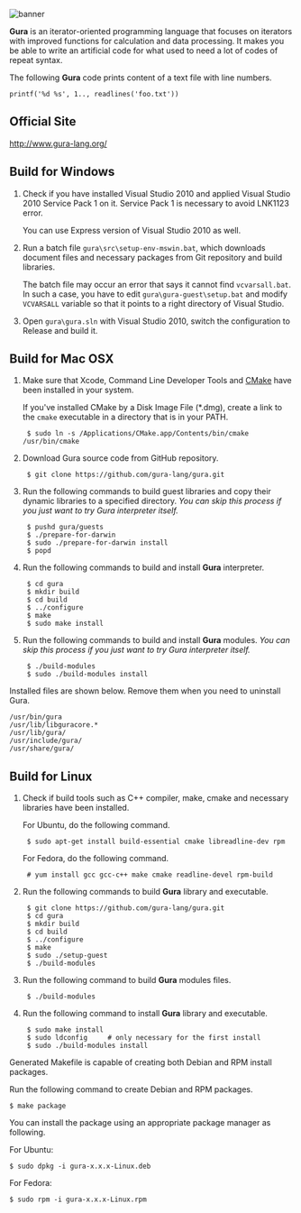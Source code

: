 ![banner](http://www.gura-lang.org/images/banner.png)

**Gura** is an iterator-oriented programming language that focuses on
iterators with improved functions for calculation and data processing.
It makes you be able to write an artificial code for what used to need a lot
of codes of repeat syntax.

The following **Gura** code prints content of a text file with line numbers.

    printf('%d %s', 1.., readlines('foo.txt'))

Official Site
-------------
http://www.gura-lang.org/


Build for Windows
-----------------
1. Check if you have installed Visual Studio 2010 and applied Visual Studio 2010 Service Pack 1 on it.
   Service Pack 1 is necessary to avoid LNK1123 error.
   
   You can use Express version of Visual Studio 2010 as well.

2. Run a batch file `gura\src\setup-env-mswin.bat`, which downloads document
   files and necessary packages from Git repository and build libraries.

   The batch file may occur an error that says it cannot find `vcvarsall.bat`.
   In such a case, you have to edit `gura\gura-guest\setup.bat`
   and modify `VCVARSALL` variable so that it points to a right directory of
   Visual Studio.

3. Open `gura\gura.sln` with Visual Studio 2010, switch the configuration to
   Release and build it.


Build for Mac OSX
-----------------
1. Make sure that Xcode, Command Line Developer Tools
   and [CMake](http://www.cmake.org/download/) have been installed in your system.

   If you've installed CMake by a Disk Image File (*.dmg),
   create a link to the `cmake` executable in a directory that is in your PATH.

        $ sudo ln -s /Applications/CMake.app/Contents/bin/cmake /usr/bin/cmake

2. Download Gura source code from GitHub repository.

        $ git clone https://github.com/gura-lang/gura.git

3. Run the following commands to build guest libraries and copy their dynamic libraries
   to a specified directory.
   *You can skip this process if you just want to try Gura interpreter itself.*

        $ pushd gura/guests
        $ ./prepare-for-darwin
		$ sudo ./prepare-for-darwin install
        $ popd

4. Run the following commands to build and install **Gura** interpreter.

		$ cd gura
        $ mkdir build
        $ cd build
        $ ../configure
        $ make
        $ sudo make install

5. Run the following commands to build and install **Gura** modules.
   *You can skip this process if you just want to try Gura interpreter itself.*

        $ ./build-modules
        $ sudo ./build-modules install

Installed files are shown below. Remove them when you need to uninstall Gura.

    /usr/bin/gura
    /usr/lib/libguracore.*
    /usr/lib/gura/
    /usr/include/gura/
    /usr/share/gura/


Build for Linux
---------------
1. Check if build tools such as C++ compiler, make, cmake and necessary
   libraries have been installed.

   For Ubuntu, do the following command.

        $ sudo apt-get install build-essential cmake libreadline-dev rpm

   For Fedora, do the following command.

        # yum install gcc gcc-c++ make cmake readline-devel rpm-build

2. Run the following commands to build **Gura** library and executable.

        $ git clone https://github.com/gura-lang/gura.git
        $ cd gura
        $ mkdir build
        $ cd build
        $ ../configure
        $ make
        $ sudo ./setup-guest
        $ ./build-modules

4. Run the following command to build **Gura** modules files.

        $ ./build-modules

3. Run the following command to install **Gura** library and executable.

        $ sudo make install
        $ sudo ldconfig     # only necessary for the first install
        $ sudo ./build-modules install

Generated Makefile is capable of creating both Debian and RPM install packages.

Run the following command to create Debian and RPM packages.

    $ make package

You can install the package using an appropriate package manager as following.

For Ubuntu:

    $ sudo dpkg -i gura-x.x.x-Linux.deb

For Fedora:

    $ sudo rpm -i gura-x.x.x-Linux.rpm
